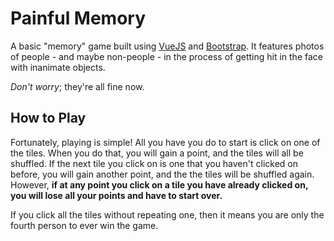 # Painful Memory

A basic "memory" game built using [VueJS](https://www.vuejs.org) and [Bootstrap](https://getbootstrap.com). It features photos of people - and maybe non-people - in the process of getting hit in the face with inanimate objects.

_Don't worry_; they're all fine now.

## How to Play

Fortunately, playing is simple! All you have you do to start is click on one of the tiles. When you do that, you will gain a point, and the tiles will all be shuffled. If the next tile you click on is one that you haven't clicked on before, you will gain another point, and the the tiles will be shuffled again.  However, **if at any point you click on a tile you have already clicked on, you will lose all your points and have to start over.**

If you click all the tiles without repeating one, then it means you are only the fourth person to ever win the game.